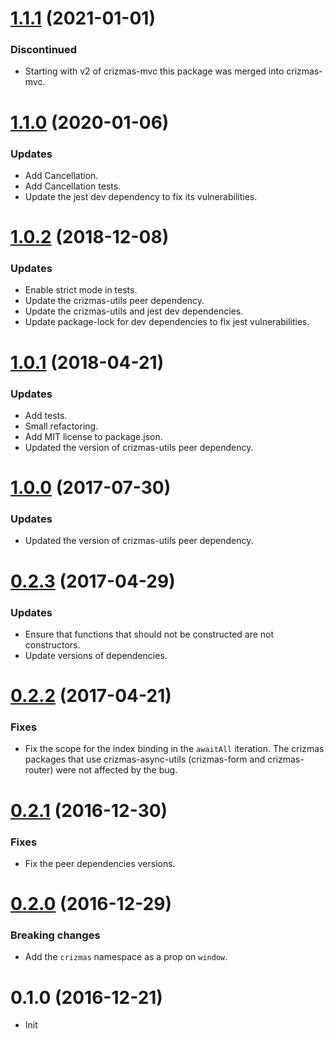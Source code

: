 <a name="1.1.1"></a>
# [1.1.1](https://github.com/raulsebastianmihaila/crizmas-utils/compare/v1.1.0...v1.1.1) (2021-01-01)

### Discontinued
- Starting with v2 of crizmas-mvc this package was merged into crizmas-mvc.

<a name="1.1.0"></a>
# [1.1.0](https://github.com/raulsebastianmihaila/crizmas-async-utils/compare/v1.0.2...v1.1.0) (2020-01-06)

### Updates
- Add Cancellation.
- Add Cancellation tests.
- Update the jest dev dependency to fix its vulnerabilities.

<a name="1.0.2"></a>
# [1.0.2](https://github.com/raulsebastianmihaila/crizmas-async-utils/compare/v1.0.1...v1.0.2) (2018-12-08)

### Updates
- Enable strict mode in tests.
- Update the crizmas-utils peer dependency.
- Update the crizmas-utils and jest dev dependencies.
- Update package-lock for dev dependencies to fix jest vulnerabilities.

<a name="1.0.1"></a>
# [1.0.1](https://github.com/raulsebastianmihaila/crizmas-async-utils/compare/v1.0.0...v1.0.1) (2018-04-21)

### Updates
- Add tests.
- Small refactoring.
- Add MIT license to package.json.
- Updated the version of crizmas-utils peer dependency.

<a name="1.0.0"></a>
# [1.0.0](https://github.com/raulsebastianmihaila/crizmas-async-utils/compare/v0.2.3...v1.0.0) (2017-07-30)

### Updates
- Updated the version of crizmas-utils peer dependency.

<a name="0.2.3"></a>
# [0.2.3](https://github.com/raulsebastianmihaila/crizmas-async-utils/compare/v0.2.2...v0.2.3) (2017-04-29)

### Updates
- Ensure that functions that should not be constructed are not constructors.
- Update versions of dependencies.

<a name="0.2.2"></a>
# [0.2.2](https://github.com/raulsebastianmihaila/crizmas-async-utils/compare/v0.2.1...v0.2.2) (2017-04-21)

### Fixes
- Fix the scope for the index binding in the `awaitAll` iteration. The crizmas packages that use crizmas-async-utils (crizmas-form and crizmas-router) were not affected by the bug.

<a name="0.2.1"></a>
# [0.2.1](https://github.com/raulsebastianmihaila/crizmas-async-utils/compare/v0.2.0...v0.2.1) (2016-12-30)

### Fixes
- Fix the peer dependencies versions.

<a name="0.2.0"></a>
# [0.2.0](https://github.com/raulsebastianmihaila/crizmas-async-utils/compare/v0.1.0...v0.2.0) (2016-12-29)

### Breaking changes
- Add the `crizmas` namespace as a prop on `window`.

<a name="0.1.0"></a>
# 0.1.0 (2016-12-21)

- Init
